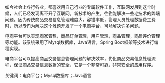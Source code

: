 如今社会上各行各业，都喜欢用自己行业的专属软件工作，互联网发展到这个时候，人们已经发现离不开了互联网。新技术的产生，往往能解决一些老技术的弊端问题。因为传统商品交易信息管理难度大，容错率低，管理人员处理数据费工费时，所以专门为解决这个难题开发了一个电商平台，可以解决许多问题。

电商平台可以实现商家管理，商品订单管理，用户管理，商品管理，商品评价管理等功能。该系统采用了Mysql数据库，Java语言，Spring Boot框架等技术进行编程实现。

电商平台可以提高商品交易信息管理问题的解决效率，优化商品交易信息处理流程，保证商品交易信息数据的安全，它是一个非常可靠，非常安全的应用程序。

关键词：电商平台；Mysql数据库；Java语言
